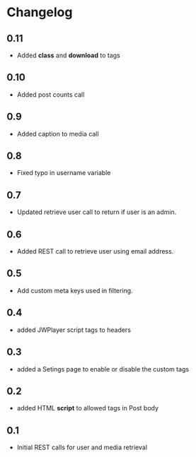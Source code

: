# Changelog

## 0.11
- Added **class** and **download** to <a> tags

## 0.10
- Added post counts call

## 0.9
- Added caption to media call

## 0.8
- Fixed typo in username variable

## 0.7
- Updated retrieve user call to return if user is an admin.

## 0.6
- Added REST call to retrieve user using email address.

## 0.5
- Add custom meta keys used in filtering.

## 0.4
- added JWPlayer script tags to headers

## 0.3
- added a Setings page to enable or disable the custom tags

## 0.2
- added HTML **script** to allowed tags in Post body

## 0.1
- Initial REST calls for user and media retrieval
